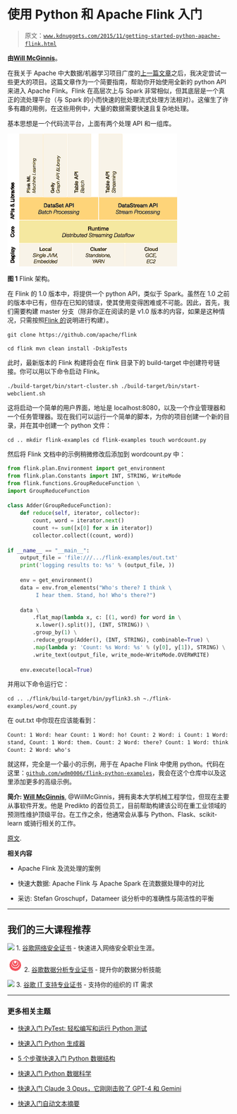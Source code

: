 # 使用 Python 和 Apache Flink 入门

> 原文：[`www.kdnuggets.com/2015/11/getting-started-python-apache-flink.html`](https://www.kdnuggets.com/2015/11/getting-started-python-apache-flink.html)

**由[Will McGinnis](http://willmcginnis.com/about/)**。

在我关于 Apache 中大数据/机器学习项目广度的[上一篇文章](http://willmcginnis.com/2015/11/04/apache-machine-learning-data-analysis-projects/)之后，我决定尝试一些更大的项目。这篇文章作为一个简要指南，帮助你开始使用全新的 python API 来进入 Apache Flink。Flink 在高层次上与 Spark 非常相似，但其底层是一个真正的流处理平台（与 Spark 的小而快速的批处理流式处理方法相对）。这催生了许多有趣的用例，在这些用例中，大量的数据需要快速且复杂地处理。

基本思想是一个代码流平台，上面有两个处理 API 和一组库。

![Apache Flink](img/a38d47bb333712375a73d699ccc4dcd0.png)

**图 1** Flink 架构。

在 Flink 的 1.0 版本中，将提供一个 python API，类似于 Spark。虽然在 1.0 之前的版本中已有，但存在已知的错误，使其使用变得困难或不可能。因此，首先，我们需要构建 master 分支（除非你正在阅读的是 v1.0 版本的内容，如果是这种情况，只需按照[Flink 的](https://flink.apache.org/)说明进行构建）。

`git clone https://github.com/apache/flink`

`cd flink mvn clean install -DskipTests`

此时，最新版本的 Flink 构建将会在 flink 目录下的 build-target 中创建符号链接。你可以用以下命令启动 Flink。

`./build-target/bin/start-cluster.sh ./build-target/bin/start-webclient.sh`

这将启动一个简单的用户界面，地址是 localhost:8080，以及一个作业管理器和一个任务管理器。现在我们可以运行一个简单的脚本，为你的项目创建一个新的目录，并在其中创建一个 python 文件：

`cd .. mkdir flink-examples cd flink-examples touch wordcount.py`

然后将 Flink 文档中的示例稍微修改后添加到 wordcount.py 中：

```py
from flink.plan.Environment import get_environment
from flink.plan.Constants import INT, STRING, WriteMode
from flink.functions.GroupReduceFunction \
import GroupReduceFunction

class Adder(GroupReduceFunction):
    def reduce(self, iterator, collector):
        count, word = iterator.next()
        count += sum([x[0] for x in iterator])
        collector.collect((count, word))

if __name__ == "__main__":
    output_file = 'file:///.../flink-examples/out.txt'
    print('logging results to: %s' % (output_file, ))

    env = get_environment()
    data = env.from_elements("Who's there? I think \
         I hear them. Stand, ho! Who's there?")

    data \
        .flat_map(lambda x, c: [(1, word) for word in \
         x.lower().split()], (INT, STRING)) \
        .group_by(1) \
        .reduce_group(Adder(), (INT, STRING), combinable=True) \
        .map(lambda y: 'Count: %s Word: %s' % (y[0], y[1]), STRING) \
        .write_text(output_file, write_mode=WriteMode.OVERWRITE)

    env.execute(local=True)
```

并用以下命令运行它：

`cd .. ./flink/build-target/bin/pyflink3.sh ~./flink-examples/word_count.py`

在 out.txt 中你现在应该能看到：

`Count: 1 Word: hear Count: 1 Word: ho! Count: 2 Word: i Count: 1 Word: stand, Count: 1 Word: them. Count: 2 Word: there? Count: 1 Word: think Count: 2 Word: who's`

就这样，完全是一个最小的示例，用于在 Apache Flink 中使用 python。代码在这里：[`github.com/wdm0006/flink-python-examples`](https://github.com/wdm0006/flink-python-examples)，我会在这个仓库中以及这里添加更多的高级示例。

**简介: [Will McGinnis](http://willmcginnis.com/about/ )**, @WillMcGinnis，拥有奥本大学机械工程学位，但现在主要从事软件开发。他是 Predikto 的首位员工，目前帮助构建该公司在重工业领域的预测性维护顶级平台。在工作之余，他通常会从事与 Python、Flask、scikit-learn 或骑行相关的工作。

[原文](http://willmcginnis.com/2015/11/08/getting-started-with-python-and-apache-flink/ ).

**相关内容**

+   Apache Flink 及流处理的案例

+   快速大数据: Apache Flink 与 Apache Spark 在流数据处理中的对比

+   采访: Stefan Groschupf，Datameer 谈分析中的准确性与简洁性的平衡

* * *

## 我们的三大课程推荐

![](img/0244c01ba9267c002ef39d4907e0b8fb.png) 1\. [谷歌网络安全证书](https://www.kdnuggets.com/google-cybersecurity) - 快速进入网络安全职业生涯。

![](img/e225c49c3c91745821c8c0368bf04711.png) 2\. [谷歌数据分析专业证书](https://www.kdnuggets.com/google-data-analytics) - 提升你的数据分析技能

![](img/0244c01ba9267c002ef39d4907e0b8fb.png) 3\. [谷歌 IT 支持专业证书](https://www.kdnuggets.com/google-itsupport) - 支持你的组织的 IT 需求

* * *

### 更多相关主题

+   [快速入门 PyTest: 轻松编写和运行 Python 测试](https://www.kdnuggets.com/getting-started-with-pytest-effortlessly-write-and-run-tests-in-python)

+   [快速入门 Python 生成器](https://www.kdnuggets.com/2023/02/getting-started-python-generators.html)

+   [5 个步骤快速入门 Python 数据结构](https://www.kdnuggets.com/5-steps-getting-started-python-data-structures)

+   [快速入门 Python 数据科学](https://www.kdnuggets.com/getting-started-with-python-for-data-science)

+   [快速入门 Claude 3 Opus，它刚刚击败了 GPT-4 和 Gemini](https://www.kdnuggets.com/getting-started-with-claude-3-opus-that-just-destroyed-gpt-4-and-gemini)

+   [快速入门自动文本摘要](https://www.kdnuggets.com/2019/11/getting-started-automated-text-summarization.html)
